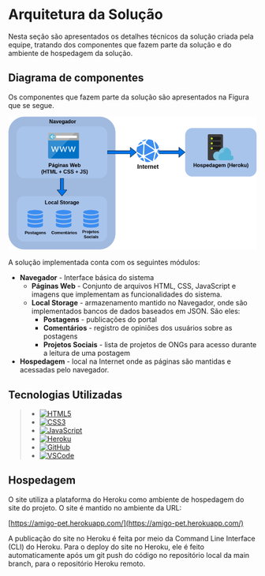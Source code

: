 # Arquitetura da Solução

Nesta seção são apresentados os detalhes técnicos da solução criada pela equipe, tratando dos componentes que fazem parte da solução e do ambiente de hospedagem da solução.


## Diagrama de componentes

Os componentes que fazem parte da solução são apresentados na Figura que se segue.

![arquitetura-software](img/arquitetura-software.png)

A solução implementada conta com os seguintes módulos:
- **Navegador** - Interface básica do sistema  
  - **Páginas Web** - Conjunto de arquivos HTML, CSS, JavaScript e imagens que implementam as funcionalidades do sistema.
   - **Local Storage** - armazenamento mantido no Navegador, onde são implementados bancos de dados baseados em JSON. São eles: 
     - **Postagens** - publicações do portal 
     - **Comentários** - registro de opiniões dos usuários sobre as postagens
     - **Projetos Sociais** - lista de projetos de ONGs para acesso durante a leitura de uma postagem
 - **Hospedagem** - local na Internet onde as páginas são mantidas e acessadas pelo navegador. 


## Tecnologias Utilizadas

> - [![HTML5][HTML5]][HTML5-url]
> - [![CSS3][CSS3]][CSS3-url]
> - [![JavaScript][JavaScript]][JavaScript-url]
> - [![Heroku][Heroku]][Heroku-url]
> - [![GitHub][GitHub]][GitHub-url]
> - [![VSCode][VSCode]][VSCode-url]


## Hospedagem

O site utiliza a plataforma do Heroku como ambiente de hospedagem do site do projeto. O site é mantido no ambiente da URL: 

[https://amigo-pet.herokuapp.com/](https://amigo-pet.herokuapp.com/)

A publicação do site no Heroku é feita por meio da Command Line Interface (CLI) do Heroku. Para o deploy do site no Heroku, ele é feito automaticamente após um git push do código no repositório local da main branch, para o repositório Heroku remoto. 

<!-- MARKDOWN LINKS & IMAGES -->
<!-- https://www.markdownguide.org/basic-syntax/#reference-style-links -->
[VSCode]: https://img.shields.io/badge/Visual%20Studio%20Code-0078d7.svg?style=for-the-badge&logo=visual-studio-code&logoColor=white
[VSCode-url]: https://code.visualstudio.com/
[GitHub]: https://img.shields.io/badge/github-%23121011.svg?style=for-the-badge&logo=github&logoColor=white
[GitHub-url]: https://github.com/
[Heroku]: https://img.shields.io/badge/heroku-%23430098.svg?style=for-the-badge&logo=heroku&logoColor=white
[Heroku-url]: https://dashboard.heroku.com
[JavaScript]: https://img.shields.io/badge/javascript-%23323330.svg?style=for-the-badge&logo=javascript&logoColor=%23F7DF1E
[JavaScript-url]: https://www.javascript.com/
[CSS3]: https://img.shields.io/badge/css3-%231572B6.svg?style=for-the-badge&logo=css3&logoColor=white
[CSS3-url]: https://www.w3schools.com/css/
[HTML5]: https://img.shields.io/badge/html5-%23E34F26.svg?style=for-the-badge&logo=html5&logoColor=white
[HTML5-url]: https://www.w3schools.com/html/
